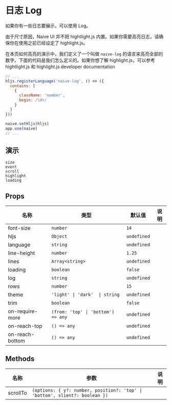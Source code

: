 # 日志 Log
<!--single-column-->
如果你有一些日志要展示，可以使用 Log。

<n-alert title="注意" type="warning" style="margin-bottom: 16px;">
  由于尺寸原因，Naive UI 并不把 hightlight.js 内置。如果你需要高亮日志，请确保你在使用之前已经设定了 highlight.js。
</n-alert>

在本页如何高亮的演示中，我们定义了一个叫做 `naive-log` 的语言来高亮全部的数字。下面的代码是我们怎么定义的。如果你想了解 highlight.js，可以参考 <n-a href="https://highlightjs.org/">hightlight.js</n-a> 和 <n-a href="https://highlightjs.readthedocs.io/en/latest/index.html">highlight.js developer documentation</n-a>
```js
// ...
hljs.registerLanguage('naive-log', () => ({
  contains: [
    {
      className: 'number',
      begin: /\d+/
    }
  ]
}))

naive.setHljs(hljs)
app.use(naive)
// ...
```


## 演示
```demo
size
event
scroll
highlight
loading
```

## Props
|名称|类型|默认值|说明|
|-|-|-|-|
|font-size|`number`|`14`||
|hljs|`Object`|`undefined`||
|language|`string`|`undefined`||
|line-height|`number`|`1.25`||
|lines|`Array<string>`|`undefined`||
|loading|`boolean`|`false`||
|log|`string`|`undefined`||
|rows|`number`|`15`||
|theme|`'light' \| 'dark'  \| string`|`undefined`||
|trim|`boolean`|`false`||
|on-require-more|`(from: 'top' \| 'bottom') => any`|`undefined`||
|on-reach-top|`() => any`|`undefined`||
|on-reach-bottom|`() => any`|`undefined`||

## Methods
|名称|参数|说明|
|-|-|-|
|scrollTo|`(options: { y?: number, position?: 'top' \| 'bottom', slient?: boolean })`||
